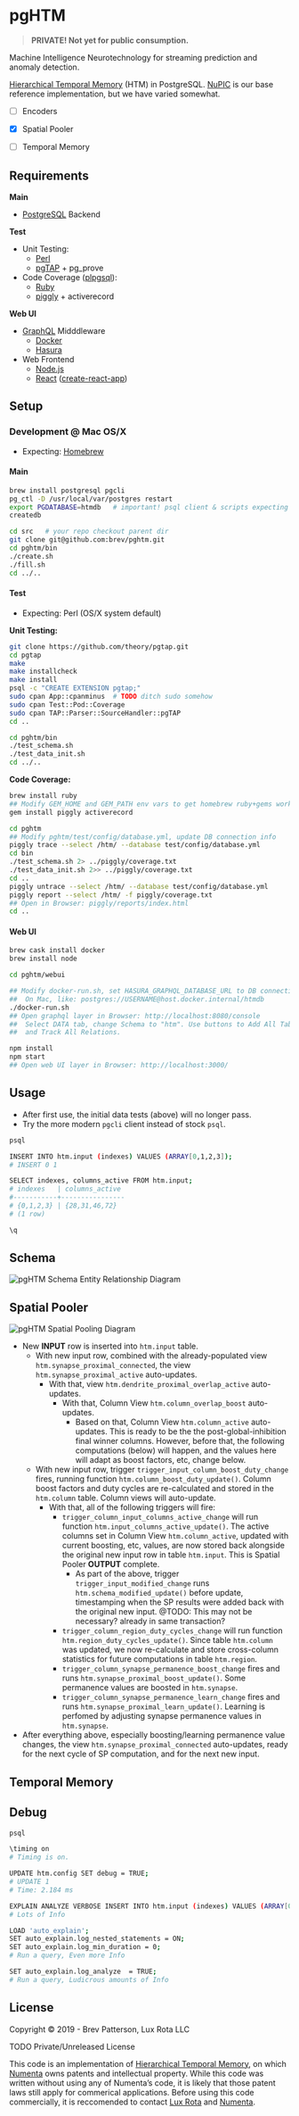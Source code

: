 # pgHTM

> **PRIVATE! Not yet for public consumption.**

Machine Intelligence Neurotechnology for streaming prediction and anomaly 
detection.

[Hierarchical Temporal Memory](https://www.numenta.com/machine-intelligence-technology/) 
(HTM) in PostgreSQL. [NuPIC](https://github.com/numenta/nupic) is our base 
reference implementation, but we have varied somewhat.

* [ ] Encoders
* [x] Spatial Pooler
* [ ] Temporal Memory


## Requirements

**Main**

* [PostgreSQL](https://www.postgresql.org/) Backend

**Test**

* Unit Testing:
  * [Perl](https://www.perl.org/)
  * [pgTAP](https://pgtap.org/) + pg_prove
* Code Coverage ([plpgsql](https://en.wikipedia.org/wiki/PL/pgSQL)):
  * [Ruby](https://www.ruby-lang.org/)
  * [piggly](http://kputnam.github.io/piggly/) + activerecord

**Web UI**

* [GraphQL](https://graphql.org/) Midddleware
  * [Docker](https://www.docker.com/)
  * [Hasura](https://hasura.io/)
* Web Frontend
  * [Node.js](https://nodejs.org/)
  * [React](https://reactjs.org/) 
      ([create-react-app](https://facebook.github.io/create-react-app/))


## Setup

### Development @ Mac OS/X

* Expecting: [Homebrew](https://brew.sh/)

#### Main

```bash
brew install postgresql pgcli
pg_ctl -D /usr/local/var/postgres restart
export PGDATABASE=htmdb   # important! psql client & scripts expecting this
createdb

cd src   # your repo checkout parent dir
git clone git@github.com:brev/pghtm.git
cd pghtm/bin
./create.sh
./fill.sh
cd ../..
```

#### Test

* Expecting: Perl (OS/X system default)

**Unit Testing:**

```bash
git clone https://github.com/theory/pgtap.git
cd pgtap
make
make installcheck
make install
psql -c "CREATE EXTENSION pgtap;"
sudo cpan App::cpanminus  # TODO ditch sudo somehow
sudo cpan Test::Pod::Coverage
sudo cpan TAP::Parser::SourceHandler::pgTAP
cd ..

cd pghtm/bin
./test_schema.sh
./test_data_init.sh
cd ../..
```

**Code Coverage:**

```bash
brew install ruby 
## Modify GEM_HOME and GEM_PATH env vars to get homebrew ruby+gems working
gem install piggly activerecord

cd pghtm
## Modify pghtm/test/config/database.yml, update DB connection info
piggly trace --select /htm/ --database test/config/database.yml
cd bin
./test_schema.sh 2> ../piggly/coverage.txt
./test_data_init.sh 2>> ../piggly/coverage.txt
cd ..
piggly untrace --select /htm/ --database test/config/database.yml
piggly report --select /htm/ -f piggly/coverage.txt
## Open in Browser: piggly/reports/index.html
cd ..
```

#### Web UI

```bash
brew cask install docker
brew install node

cd pghtm/webui

## Modify docker-run.sh, set HASURA_GRAPHQL_DATABASE_URL to DB connection info
##  On Mac, like: postgres://USERNAME@host.docker.internal/htmdb
./docker-run.sh
## Open graphql layer in Browser: http://localhost:8080/console
##  Select DATA tab, change Schema to "htm". Use buttons to Add All Tables, 
##  and Track All Relations.

npm install
npm start
## Open web UI layer in Browser: http://localhost:3000/
```


## Usage

* After first use, the initial data tests (above) will no longer pass.
* Try the more modern `pgcli` client instead of stock `psql`.

```bash
psql

INSERT INTO htm.input (indexes) VALUES (ARRAY[0,1,2,3]);
# INSERT 0 1

SELECT indexes, columns_active FROM htm.input;
# indexes   | columns_active
#-----------+----------------
# {0,1,2,3} | {28,31,46,72}
# (1 row)

\q
```


## Schema

![pgHTM Schema Entity Relationship Diagram](meta/pghtm-schema.png)


## Spatial Pooler

![pgHTM Spatial Pooling Diagram](meta/pghtm-spatialpooler.png)

* New **INPUT** row is inserted into `htm.input` table.
  * With new input row, combined with the already-populated view 
    `htm.synapse_proximal_connected`, the view `htm.synapse_proximal_active` 
    auto-updates.
    * With that, view `htm.dendrite_proximal_overlap_active` auto-updates.
      * With that, Column View `htm.column_overlap_boost` auto-updates.
        * Based on that, Column View `htm.column_active` auto-updates. This
          is ready to be the the post-global-inhibition final winner columns.
          However, before that, the following computations (below) will happen,
          and the values here will adapt as boost factors, etc, change below.
  * With new input row, trigger `trigger_input_column_boost_duty_change` fires, 
    running function `htm.column_boost_duty_update()`. Column boost factors 
    and duty cycles are re-calculated and stored in the `htm.column` table.
    Column views will auto-update.
      * With that, all of the following triggers will fire:
        * `trigger_column_input_columns_active_change` will run function
          `htm.input_columns_active_update()`. The active columns set in 
          Column View `htm.column_active`, updated with current boosting, etc,
          values, are now stored back alongside the original new input row in 
          table `htm.input`. This is Spatial Pooler **OUTPUT** complete.
          * As part of the above, trigger `trigger_input_modified_change` 
            runs `htm.schema_modified_update()` before update, timestamping
            when the SP results were added back with the original new input.
            @TODO: This may not be necessary? already in same transaction?
        * `trigger_column_region_duty_cycles_change` will run function
          `htm.region_duty_cycles_update()`. Since table `htm.column` was
          updated, we now re-calculate and store cross-column
          statistics for future computations in table `htm.region`.
        * `trigger_column_synapse_permanence_boost_change` fires and runs
          `htm.synapse_proximal_boost_update()`. Some permanence values
          are boosted in `htm.synapse`.
        * `trigger_column_synapse_permanence_learn_change` fires and runs
          `htm.synapse_proximal_learn_update()`. Learning is perfomed by 
          adjusting synapse permanence values in `htm.synapse`.
* After everything above, especially boosting/learning permanence value 
  changes, the view `htm.synapse_proximal_connected` auto-updates,
  ready for the next cycle of SP computation, and for the next new input.


## Temporal Memory


## Debug

```bash
psql

\timing on
# Timing is on.

UPDATE htm.config SET debug = TRUE;
# UPDATE 1
# Time: 2.184 ms

EXPLAIN ANALYZE VERBOSE INSERT INTO htm.input (indexes) VALUES (ARRAY[0,1,2,3]);
# Lots of Info

LOAD 'auto_explain';
SET auto_explain.log_nested_statements = ON;
SET auto_explain.log_min_duration = 0;
# Run a query, Even more Info

SET auto_explain.log_analyze  = TRUE;
# Run a query, Ludicrous amounts of Info
```


## License

Copyright © 2019 - Brev Patterson, Lux Rota LLC

TODO Private/Unreleased License

This code is an implementation of 
[Hierarchical Temporal Memory](https://en.wikipedia.org/wiki/Hierarchical_temporal_memory), 
on which [Numenta](https://numenta.com) owns patents and intellectual property. 
While this code was written without using any of Numenta’s code, it is likely 
that those patent laws still apply for commerical applications. Before using 
this code commercially, it is reccomended to contact 
[Lux Rota](https://luxrota.com) and [Numenta](https://numenta.com).

